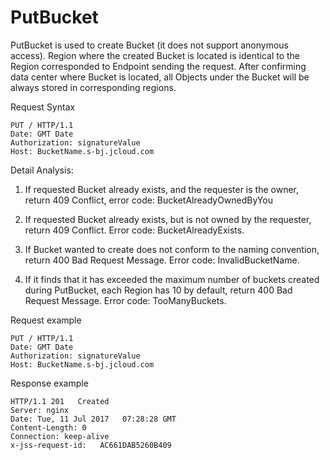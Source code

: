 # PutBucket

PutBucket is used to create Bucket (it does not support anonymous access). Region where the created Bucket is located is identical to the Region corresponded to Endpoint sending the request. After confirming data center where Bucket is located, all Objects under the Bucket will be always stored in corresponding regions.

Request Syntax
```
PUT / HTTP/1.1
Date: GMT Date
Authorization: signatureValue
Host: BucketName.s-bj.jcloud.com 
```

Detail Analysis:

1. If requested Bucket already exists, and the requester is the owner, return 409 Conflict, error code: BucketAlreadyOwnedByYou

2. If requested Bucket already exists, but is not owned by the requester, return 409 Conflict. Error code: BucketAlreadyExists.

3. If Bucket wanted to create does not conform to the naming convention, return 400 Bad Request Message. Error code: InvalidBucketName.

4. If it finds that it has exceeded the maximum number of buckets created during PutBucket, each Region has 10 by default, return 400 Bad Request Message. Error code: TooManyBuckets.

Request example
```
PUT / HTTP/1.1
Date: GMT Date
Authorization: signatureValue
Host: BucketName.s-bj.jcloud.com 
```
Response example 
```
HTTP/1.1 201   Created
Server: nginx
Date: Tue, 11 Jul 2017   07:28:28 GMT
Content-Length: 0
Connection: keep-alive
x-jss-request-id:   AC661DAB5260B409
```
